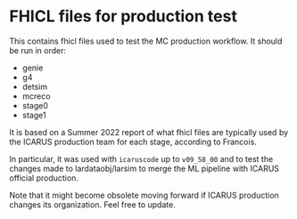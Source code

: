 # FHICL files for production test

This contains fhicl files used to test the MC production workflow.
It should be run in order:
* genie
* g4
* detsim
* mcreco
* stage0
* stage1

It is based on a Summer 2022 report of what fhicl files are typically used
by the ICARUS production team for each stage, according to Francois.

In particular, it was used with `icaruscode` up to `v09_58_00` and
to test the changes made to lardataobj/larsim to merge the ML pipeline
with ICARUS official production.

Note that it might become obsolete moving forward if ICARUS production changes its
organization. Feel free to update.
